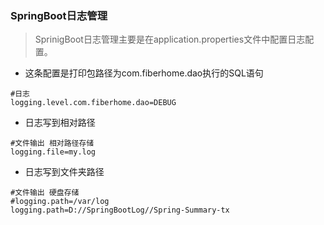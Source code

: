 ### SpringBoot日志管理

> SprinigBoot日志管理主要是在application.properties文件中配置日志配置。

* 这条配置是打印包路径为com.fiberhome.dao执行的SQL语句
```
#日志
logging.level.com.fiberhome.dao=DEBUG
```

* 日志写到相对路径
```
#文件输出 相对路径存储
logging.file=my.log
```

* 日志写到文件夹路径

```
#文件输出 硬盘存储
#logging.path=/var/log
logging.path=D://SpringBootLog//Spring-Summary-tx
```